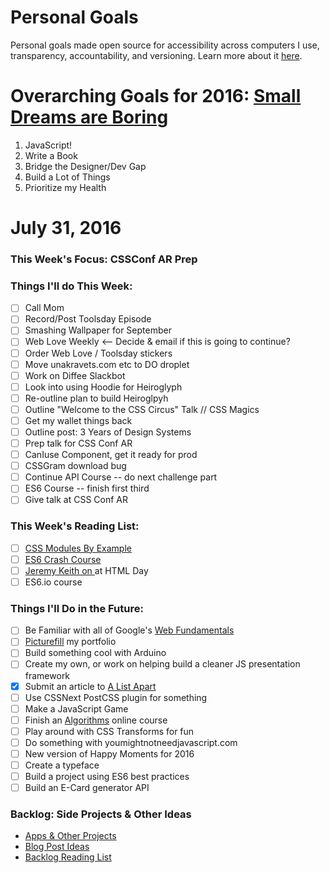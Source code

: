 Personal Goals
==============

Personal goals made open source for accessibility across computers I use, transparency, accountability, and versioning. Learn more about it [here](http://una.im/personal-goals-guide).

# Overarching Goals for 2016: [Small Dreams are Boring](http://una.im/2015-review/)
1. JavaScript!
2. Write a Book
3. Bridge the Designer/Dev Gap
4. Build a Lot of Things
5. Prioritize my Health

# July 31, 2016

### This Week's Focus: CSSConf AR Prep

### Things I'll do This Week:

- [ ] Call Mom
- [ ] Record/Post Toolsday Episode
- [ ] Smashing Wallpaper for September
- [ ] Web Love Weekly <-- Decide & email if this is going to continue?
- [ ] Order Web Love / Toolsday stickers
- [ ] Move unakravets.com etc to DO droplet
- [ ] Work on Diffee Slackbot
- [ ] Look into using Hoodie for Heiroglyph
- [ ] Re-outline plan to build Heiroglpyh
- [ ] Outline "Welcome to the CSS Circus" Talk // CSS Magics
- [ ] Get my wallet things back
- [ ] Outline post: 3 Years of Design Systems
- [ ] Prep talk for CSS Conf AR
- [ ] CanIuse Component, get it ready for prod
- [ ] CSSGram download bug
- [ ] Continue API Course -- do next challenge part
- [ ] ES6 Course -- finish first third
- [ ] Give talk at CSS Conf AR

### This Week's Reading List:

- [ ] [CSS Modules By Example](http://andrewhfarmer.com/css-modules-by-example/)
- [ ] [ES6 Crash Course](https://laracasts.com/series/es6-cliffsnotes)
- [ ] [Jeremy Keith on <a> at HTML Day](https://vimeo.com/172794545)
- [ ] ES6.io course

### Things I'll Do in the Future:
- [ ] Be Familiar with all of Google's [Web Fundamentals](https://developers.google.com/web/fundamentals/)
- [ ] [Picturefill](http://scottjehl.github.io/picturefill/) my portfolio
- [ ] Build something cool with Arduino
- [ ] Create my own, or work on helping build a cleaner JS presentation framework
- [x] Submit an article to [A List Apart](http://alistapart.com/about/contribute)
- [ ] Use CSSNext PostCSS plugin for something
- [ ] Make a JavaScript Game
- [ ] Finish an [Algorithms]((http://livestream.com/accounts/4894689/events/4497664)) online course
- [ ] Play around with CSS Transforms for fun
- [ ] Do something with youmightnotneedjavascript.com
- [ ] New version of Happy Moments for 2016
- [ ] Create a typeface
- [ ] Build a project using ES6 best practices
- [ ] Build an E-Card generator API

### Backlog: Side Projects & Other Ideas
- [Apps & Other Projects](https://github.com/una/personal-goals/blob/master/ideas-and-misc/app-ideas.md)
- [Blog Post Ideas](https://github.com/una/personal-goals/blob/master/ideas-and-misc/blog-ideas.md)
- [Backlog Reading List](https://github.com/una/personal-goals/tree/master/content-list)

